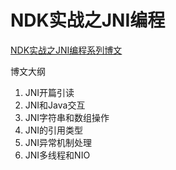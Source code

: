 # NDK实战之JNI编程
[NDK实战之JNI编程系列博文]()

博文大纲
1. JNI开篇引读
2. JNI和Java交互
3. JNI字符串和数组操作
4. JNI的引用类型
5. JNI异常机制处理
6. JNI多线程和NIO
